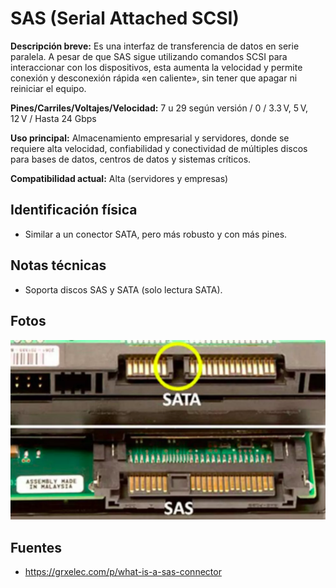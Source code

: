
# SAS (Serial Attached SCSI)

**Descripción breve:** Es una interfaz de transferencia de datos en serie  paralela. A pesar de que SAS sigue utilizando comandos SCSI para interaccionar con los dispositivos, esta aumenta la velocidad y permite conexión y desconexión rápida «en caliente», sin tener que apagar ni reiniciar el equipo.

**Pines/Carriles/Voltajes/Velocidad:**   7 u 29 según versión / 0 / 3.3 V, 5 V, 12 V / Hasta 24 Gbps

**Uso principal:** Almacenamiento empresarial y servidores, donde se requiere alta velocidad, confiabilidad y conectividad de múltiples discos para bases de datos, centros de datos y sistemas críticos. 

**Compatibilidad actual:** Alta (servidores y empresas)

## Identificación física
- Similar a un conector SATA, pero más robusto y con más pines.

## Notas técnicas
- Soporta discos SAS y SATA (solo lectura SATA).

## Fotos
![SAS](../../../assets/img/11-conectores_datos/SAS_13.jpg "SAS")

## Fuentes
- https://grxelec.com/p/what-is-a-sas-connector
